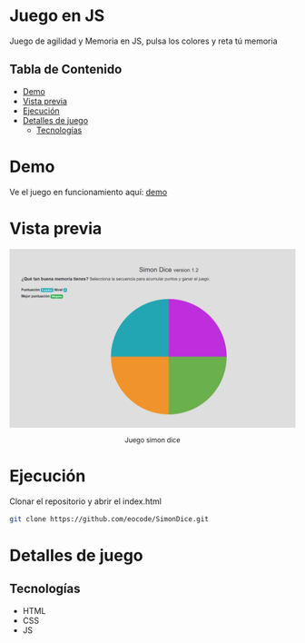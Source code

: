 
# Juego en JS <!-- omit in toc -->

Juego de agilidad y Memoria en JS, pulsa los colores y reta tú memoria

## Tabla de Contenido<!-- omit in toc -->
- [Demo](#demo)
- [Vista previa](#vista-previa)
- [Ejecución](#ejecuci%c3%b3n)
- [Detalles de juego](#detalles-de-juego)
  - [Tecnologías](#tecnolog%c3%adas)

# Demo
Ve el juego en funcionamiento aquí: [demo](https://simondice.eliasojedamedina.com/)

# Vista previa

<div align="center">
  <img src="/images/game.png">
  <small><p>Juego simon dice</p></small>
</div>

# Ejecución

Clonar el repositorio y abrir el index.html

```bash
git clone https://github.com/eocode/SimonDice.git
```

# Detalles de juego

## Tecnologías
* HTML
* CSS
* JS
